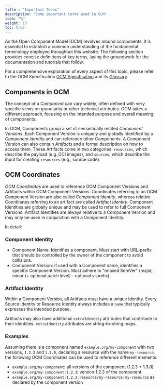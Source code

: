 ```yaml
---
title : "Important Terms"
description: "Some important terms used in OCM"
icon: "🔤"
weight: 13
toc: true
---
```


As the Open Component Model (OCM) revolves around components, it is essential to establish a common understanding of the fundamental terminology employed throughout this website. The following section provides concise definitions of key terms, laying the groundwork for the documentation and tutorials that follow.

For a comprehensive exploration of every aspect of this topic, please refer to the OCM Specification [OCM Specification](https://github.com/open-component-model/ocm-spec/blob/main/README.md) and its [Glossary](https://github.com/open-component-model/ocm-spec/blob/main/doc/glossary.md).

## Components in OCM

The concept of a *Component* can vary widely, often defined with very specific views on granularity or other technical attributes. OCM takes a different approach, focusing on the intended purpose and overall meaning of components.

In OCM, Components group a set of semantically related *Component Versions*. Each Component Version is uniquely and globally identified by a *Component Identity* and can reference other Components. A Component Version can also contain *Artifacts* and a formal description on how to access them. These Artifacts come in two categories: `resources`, which describe the payload (e.g.,OCI images), and `sources`, which describe the input for creating `resources` (e.g., source code).

## OCM Coordinates

*OCM Coordinates* are used to reference OCM Component Versions and Artifacts within OCM Component Versions. Coordinates referring to an OCM Component Version are also called *Component Identity*, whereas relative Coordinates referring to an artifact are called *Artifact Identity*. Component Identities are globally unique and may be used to refer to full Component Versions. Artifact Identities are always relative to a Component Version and may only be used in conjunction with a Component Identity.

In detail:

### Component Identity

- Component Name: Identifies a component. Must start with URL-prefix that should be controlled by the owner of the component to avoid collisions.
- Component Version: If used with a Component name, identifies a specific Component Version. Must adhere to "relaxed SemVer" (major, minor (+ optional patch level) - optional v-prefix).

### Artifact Identity

Within a Component Version, all Artifacts must have a unique identity. Every Source Identity or Resource Identity always includes a `name` that typically expresses the intended purpose.

Artifacts may also have additional `extraIdentity` attributes that contribute to their identities. `extraIdentity` attributes are string-to-string maps.

### Examples

Assuming there is a component named `example.org/my-component` with two versions, `1.2.3` and `1.3.0`, declaring a resource with the name `my-resource`, the following OCM Coordinates can be used to reference different elements:

- `example.org/my-component`: all versions of the component (1.2.3 + 1.3.0)
- `example.org/my-component:1.2.3`: version 1.2.3 of the component
- `example.org/my-component:1.2.3:resource/my-resource`: `my-resource` as declared by the component version
